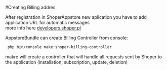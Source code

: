 #Creating Billing addres

After registration in ShoperAppstore new aplication you have to add application URL for automatic messages \
more info here [developers.shoper.pl](https://developers.shoper.pl/developers/appstore/billing-system)

AppstoreBundle can create Billing Controller from console:

```bash
 php bin/console make:shoper-billing-controller
```

makre will create a controller that will handle all requests sent by Shoper to the application (installation, subscription, update, deletion)